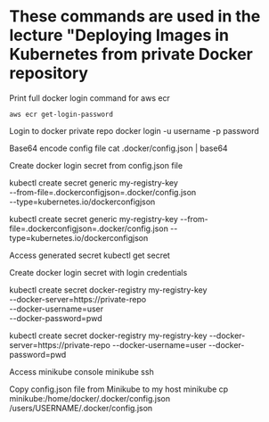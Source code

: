 # These commands are used in the lecture "Deploying Images in Kubernetes from private Docker repository

Print full docker login command for aws ecr
```
aws ecr get-login-password
```

Login to docker private repo
docker login -u username -p password

Base64 encode config file
cat .docker/config.json | base64

Create docker login secret from config.json file

kubectl create secret generic my-registry-key \
--from-file=.dockerconfigjson=.docker/config.json \
--type=kubernetes.io/dockerconfigjson


kubectl create secret generic my-registry-key --from-file=.dockerconfigjson=.docker/config.json --type=kubernetes.io/dockerconfigjson

Access generated secret
kubectl get secret

Create docker login secret with login credentials

kubectl create secret docker-registry my-registry-key \
--docker-server=https://private-repo \
--docker-username=user \
--docker-password=pwd 


kubectl create secret docker-registry my-registry-key --docker-server=https://private-repo --docker-username=user --docker-password=pwd

Access minikube console
minikube ssh

Copy config.json file from Minikube to my host
minikube cp minikube:/home/docker/.docker/config.json /users/USERNAME/.docker/config.json
